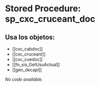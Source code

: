 # Stored Procedure: sp_cxc_cruceant_doc

## Usa los objetos:
- [[cxc_cabdoc]]
- [[cxc_cruceant]]
- [[cxc_cuedoc]]
- [[fn_sis_GetUsuActual]]
- [[gen_decapl]]

*No code available.*
